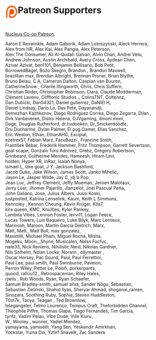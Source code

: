 
<div align="center">
    <img align="left" width="40" height="44" src="https://github.com/SplitScreen-Me/splitscreenme-patreon/blob/main/patreon-icon.png">
     <h1 align="left">Patreon Supporters</h1>  
  </br>
</div>

[Nucleus Co-op Patreon](https://www.patreon.com/c/nucleus_coop). 

<div>Aaron E Rexwinkle, Adam Gáborik, Adam Lotoszynski, Aleck Herrera,</div>
<div>Alex from HR, Alex Kai, Alex Pangia, Alex Peterson,</div>
<div>Alex The Consumer, Alí Al-Qudah Galván, Alvin Chan, Andrei Vetu,</div>
<div>Andrew Johnson, Austin Archibald, Avery Cross, Aydean Chen,</div>
<div>Azivar Azivat, ben1101, Benjamin Bellisario, Bob Petit,</div>
<div>BorrowedBagel, Božo Škegro, Brandon , Brandon Maxwell,</div>
<div>brazillian max, Brendan Albright, Brennan Proner, Brian Blythe,</div>
<div>Bruno Belau, C A, Cameron Dalton, Caspian van Buuren,</div>
<div>CatherineSnow , Charlie Illingworth, Chris, Chris Suffern,</div>
<div>Christian Röder, Christopher Robinson, Ciara, Claude Modderman,</div>
<div>Clément Lavenu, Clifftonic Studios ., ColinsTNT, Coltennz,</div>
<div>Dan Dubicki, Dan54321, Daniel gutierrez, DaNiEl H,</div>
<div>Daniel Lindsay, Dario Le, Das Pete, Dayanandji,</div>
<div>Demezhan Kazhkenov, Diego Rodriguez Correa, Diego Zegarra, Dilan ,</div>
<div>Dirk Vanbeveren, Distro Helena, DJVgaming, dmoni moni,</div>
<div>Doge, Douglas Rutherford, dr.hudooken, Dr_Snickerdoodle,</div>
<div>Dru Ducharme, Dylan Palmer, El pug Gamer, Elias Sanchez,</div>
<div>Eric Weston, Ethan, EthanAHG, Excipial,</div>
<div>ezetrex57, Fabian Marz, FacuBazzi , Francine Smith,</div>
<div>František Bébar, Frederik Hammer, Fritz Thompson, Garrett Severtson,</div>
<div>goat scape, Gonzalo Toro Adrovez, Grebz, Gregory Robertson,</div>
<div>Grinbeard, Guilherme Mendes, Hameesh, Hiram Levi,</div>
<div>holden, Hyper XR, inRaz, Isaiah Nonya,</div>
<div>Ismael L, izke goat, J Y, Jackson Bashford,</div>
<div>Jacob Duke, Jake Wilson, James Scott, Janko Mihelić,</div>
<div>Jason Le, Jasper Wilde, Jay C, jdj b Pop,</div>
<div>Jean Luc, Jeffrey Clement, Jeffy Moeman, Jeroen Malotaux,</div>
<div>Jerry Lüer, Jhomer Pajarillo, Jlanzelot, Joel Pascual Peña,</div>
<div>John Galiano, Jose, Julius Albers, Jussi Koski,</div>
<div>justposted, Katrina Lenselink, Kaum, Keith L Simmons,</div>
<div>Kennoley , Kennon Cheung, Kevin Krüger, Kila7,</div>
<div>kira queen, KMC, KnuXles, Kyler Pankey,</div>
<div>Lambda Vibes, Lennon Foster, levvi11, Logan Feece,</div>
<div>Lucas Towers, Luis Baqueiro, Luke Bilyk, Marc Lemieux,</div>
<div>Marioosh, Maroon, Martín García Dietrich, Marx,</div>
<div>Matt, Matt , Matt Bull, max gonzalez,</div>
<div>Maximilli, Michael Pham, Miguel Rocha, Misha,</div>
<div>Mogeku, Moon__Shyne, Musicalen, Nalss Fucfuc,</div>
<div>nate33, Nick Renieris, Nihilistic Nerd, Nikolas Gardner,</div>
<div>Nils Solheim, Nolan Locke, Norwin , ollymaster ,</div>
<div>Oscar Horsey, Pac Sound, Paul, Paul Ferrettini,</div>
<div>Paul Lee, paul smith, Paul Swinburne, Paveion,</div>
<div>Perron Wiley, Petter Le, Polofi, porkerpants,</div>
<div>quood, rafciu12 , Retrospaceman, Riley Hales,</div>
<div>rjwils , Rob Woods, Ryan, Ryan Schaefer,</div>
<div>Samuel Bradley-smith, samuel silva, Sander Nõgu, Sebastian,</div>
<div>Sebastian Zieliński, Shahid Ilyas, Sheryar Ahmad, shoganai_ramen,</div>
<div>Sinozara, Soothing Ruby, Sophia, Steven Huddleston,</div>
<div>T0m7k, Tanya, Teagan , Ted Brownlow,</div>
<div>telegangster, Telmo Lourenço, Tempus Craft, Theforbidden Channel,</div>
<div>Théophile Piffre, Thomas Glapa, Tiago Fernandes, Tim Garcia,</div>
<div>tyritz, Vadim Pelau, Vibe Dude, Ville Kiuru,</div>
<div>W., Wooley , wunner, Yadiel Mendez,</div>
<div>yamayama, yamiseth, Yang Sen, Yeskendir Amirkhan,</div>
<div>Yockstar, Yuma Doi, Yztirf Snavelk, Zac Sanders</div>


